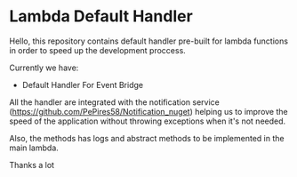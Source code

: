 # Lambda Default Handler

Hello, this repository contains default handler pre-built for lambda functions in order to speed up the development proccess.

Currently we have:
- Default Handler For Event Bridge

All the handler are integrated with the notification service (https://github.com/PePires58/Notification_nuget) helping us to improve the speed of the application without throwing exceptions when it's not needed.

Also, the methods has logs and abstract methods to be implemented in the main lambda.

Thanks a lot